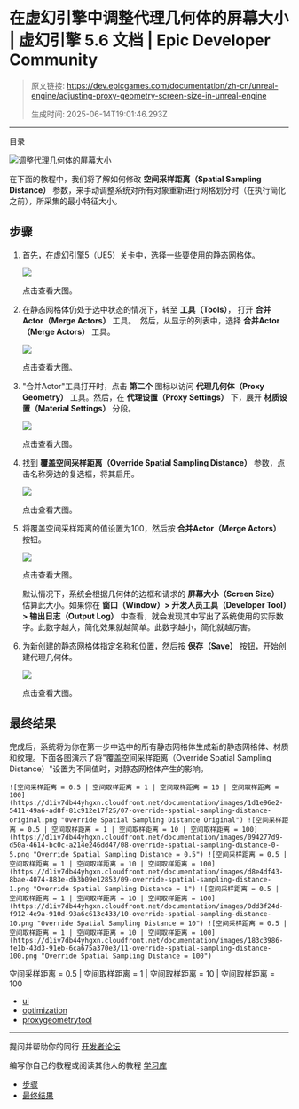 # 在虚幻引擎中调整代理几何体的屏幕大小 | 虚幻引擎 5.6 文档 | Epic Developer Community

> 原文链接: https://dev.epicgames.com/documentation/zh-cn/unreal-engine/adjusting-proxy-geometry-screen-size-in-unreal-engine
> 
> 生成时间: 2025-06-14T19:01:46.293Z

---

目录

![调整代理几何体的屏幕大小](https://dev.epicgames.com/community/api/documentation/image/0311691d-cda9-4b2b-8471-e917b73025cd?resizing_type=fill&width=1920&height=335)

在下面的教程中，我们将了解如何修改 **空间采样距离（Spatial Sampling Distance）** 参数，来手动调整系统对所有对象重新进行网格划分时（在执行简化之前），所采集的最小特征大小。 

## 步骤

1.  首先，在虚幻引擎5（UE5）关卡中，选择一些要使用的静态网格体。
    
    [![](https://d1iv7db44yhgxn.cloudfront.net/documentation/images/21380ac2-3033-4b0d-94e4-5191d46c0c5d/01-a-few-static-meshes.png)](https://d1iv7db44yhgxn.cloudfront.net/documentation/images/21380ac2-3033-4b0d-94e4-5191d46c0c5d/01-a-few-static-meshes.png)
    
    点击查看大图。
    
2.  在静态网格体仍处于选中状态的情况下，转至 **工具（Tools）**， 打开 **合并Actor（Merge Actors）** 工具。  然后，从显示的列表中，选择 **合并Actor（Merge Actors）** 工具。
    
    [![](https://d1iv7db44yhgxn.cloudfront.net/documentation/images/d4210766-b2f0-402b-abe7-80acd9a0ad95/02-merge-actors-tool.png)](https://d1iv7db44yhgxn.cloudfront.net/documentation/images/d4210766-b2f0-402b-abe7-80acd9a0ad95/02-merge-actors-tool.png)
    
    点击查看大图。
    
3.  "合并Actor"工具打开时，点击 **第二个** 图标以访问 **代理几何体（Proxy Geometry）** 工具。然后，在 **代理设置（Proxy Settings）** 下，展开 **材质设置（Material Settings）** 分段。
    
    [![](https://d1iv7db44yhgxn.cloudfront.net/documentation/images/a79a9488-2cc6-4f34-981c-b14108ff4f47/03-simplify.png)](https://d1iv7db44yhgxn.cloudfront.net/documentation/images/a79a9488-2cc6-4f34-981c-b14108ff4f47/03-simplify.png)
    
    点击查看大图。
    
4.  找到 **覆盖空间采样距离（Override Spatial Sampling Distance）** 参数，点击名称旁边的复选框，将其启用。
    
    [![](https://d1iv7db44yhgxn.cloudfront.net/documentation/images/b26d3504-ffbd-46b5-aeac-188eb1ad6740/04-override-spatial-sampling-distance.png)](https://d1iv7db44yhgxn.cloudfront.net/documentation/images/b26d3504-ffbd-46b5-aeac-188eb1ad6740/04-override-spatial-sampling-distance.png)
    
    点击查看大图。
    
5.  将覆盖空间采样距离的值设置为100，然后按 **合并Actor（Merge Actors）** 按钮。
    
    [![](https://d1iv7db44yhgxn.cloudfront.net/documentation/images/c1e667ea-2fee-4643-b6a0-fa13df7cee14/05-merge-actors.png)](https://d1iv7db44yhgxn.cloudfront.net/documentation/images/c1e667ea-2fee-4643-b6a0-fa13df7cee14/05-merge-actors.png)
    
    点击查看大图。
    
    默认情况下，系统会根据几何体的边框和请求的 **屏幕大小（Screen Size）** 估算此大小。如果你在 **窗口（Window）> 开发人员工具（Developer Tool）> 输出日志（Output Log）** 中查看，就会发现其中写出了系统使用的实际数字。此数字越大，简化效果就越简单。此数字越小，简化就越厉害。
    
6.  为新创建的静态网格体指定名称和位置，然后按 **保存（Save）** 按钮，开始创建代理几何体。
    
    [![](https://d1iv7db44yhgxn.cloudfront.net/documentation/images/9cac222a-a3ea-47db-a0fe-da75f2ddf7d7/06-newly-created-static-mesh.png)](https://d1iv7db44yhgxn.cloudfront.net/documentation/images/9cac222a-a3ea-47db-a0fe-da75f2ddf7d7/06-newly-created-static-mesh.png)
    
    点击查看大图。
    

## 最终结果

完成后，系统将为你在第一步中选中的所有静态网格体生成新的静态网格体、材质和纹理。下面各图演示了将"覆盖空间采样距离（Override Spatial Sampling Distance）"设置为不同值时，对静态网格体产生的影响。

    ![空间采样距离 = 0.5 | 空间取样距离 = 1 | 空间取样距离 = 10 | 空间取样距离 = 100](https://d1iv7db44yhgxn.cloudfront.net/documentation/images/1d1e96e2-5411-49a6-ad8f-81c912e17f25/07-override-spatial-sampling-distance-original.png "Override Spatial Sampling Distance Original") ![空间采样距离 = 0.5 | 空间取样距离 = 1 | 空间取样距离 = 10 | 空间取样距离 = 100](https://d1iv7db44yhgxn.cloudfront.net/documentation/images/094277d9-d50a-4614-bc0c-a214e246dd47/08-override-spatial-sampling-distance-0-5.png "Override Spatial Sampling Distance = 0.5") ![空间采样距离 = 0.5 | 空间取样距离 = 1 | 空间取样距离 = 10 | 空间取样距离 = 100](https://d1iv7db44yhgxn.cloudfront.net/documentation/images/d8e4df43-8bae-4074-883e-db3b09e12853/09-override-spatial-sampling-distance-1.png "Override Spatial Sampling Distance = 1") ![空间采样距离 = 0.5 | 空间取样距离 = 1 | 空间取样距离 = 10 | 空间取样距离 = 100](https://d1iv7db44yhgxn.cloudfront.net/documentation/images/0dd3f24d-f912-4e9a-910d-93a6c613c433/10-override-spatial-sampling-distance-10.png "Override Spatial Sampling Distance = 10") ![空间采样距离 = 0.5 | 空间取样距离 = 1 | 空间取样距离 = 10 | 空间取样距离 = 100](https://d1iv7db44yhgxn.cloudfront.net/documentation/images/183c3986-fe1b-43d3-91eb-6ca675a370e3/11-override-spatial-sampling-distance-100.png "Override Spatial Sampling Distance = 100")

空间采样距离 = 0.5 | 空间取样距离 = 1 | 空间取样距离 = 10 | 空间取样距离 = 100

-   [ui](https://dev.epicgames.com/community/search?query=ui)
-   [optimization](https://dev.epicgames.com/community/search?query=optimization)
-   [proxygeometrytool](https://dev.epicgames.com/community/search?query=proxygeometrytool)

* * *

提问并帮助你的同行 [开发者论坛](https://forums.unrealengine.com/categories?tag=unreal-engine)

编写你自己的教程或阅读其他人的教程 [学习库](https://dev.epicgames.com/community/unreal-engine/learning)

-   [步骤](/documentation/zh-cn/unreal-engine/adjusting-proxy-geometry-screen-size-in-unreal-engine#%E6%AD%A5%E9%AA%A4)
-   [最终结果](/documentation/zh-cn/unreal-engine/adjusting-proxy-geometry-screen-size-in-unreal-engine#%E6%9C%80%E7%BB%88%E7%BB%93%E6%9E%9C)
